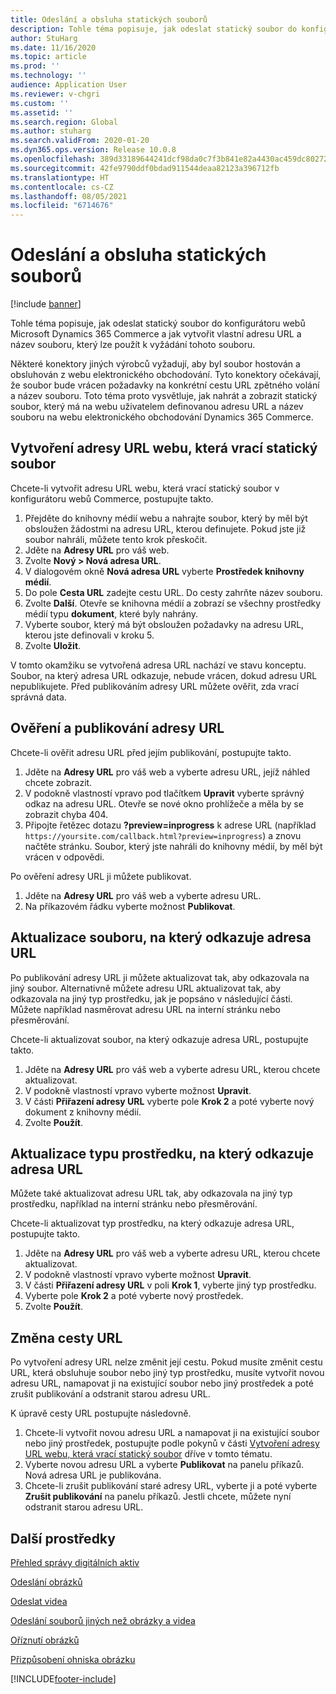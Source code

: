 ```yaml
---
title: Odeslání a obsluha statických souborů
description: Tohle téma popisuje, jak odeslat statický soubor do konfigurátoru webů Microsoft Dynamics 365 Commerce a jak vytvořit vlastní adresu URL a název souboru, který lze použít k vyžádání tohoto souboru.
author: StuHarg
ms.date: 11/16/2020
ms.topic: article
ms.prod: ''
ms.technology: ''
audience: Application User
ms.reviewer: v-chgri
ms.custom: ''
ms.assetid: ''
ms.search.region: Global
ms.author: stuharg
ms.search.validFrom: 2020-01-20
ms.dyn365.ops.version: Release 10.0.8
ms.openlocfilehash: 389d33189644241dcf98da0c7f3b841e82a4430ac459dc8027284cecc299b4b1
ms.sourcegitcommit: 42fe9790ddf0bdad911544deaa82123a396712fb
ms.translationtype: HT
ms.contentlocale: cs-CZ
ms.lasthandoff: 08/05/2021
ms.locfileid: "6714676"
---
```

# <a name="upload-and-serve-static-files"></a>Odeslání a obsluha statických souborů

[!include [banner](includes/banner.md)]

Tohle téma popisuje, jak odeslat statický soubor do konfigurátoru webů Microsoft Dynamics 365 Commerce a jak vytvořit vlastní adresu URL a název souboru, který lze použít k vyžádání tohoto souboru.

Některé konektory jiných výrobců vyžadují, aby byl soubor hostován a obsluhován z webu elektronického obchodování. Tyto konektory očekávají, že soubor bude vrácen požadavky na konkrétní cestu URL zpětného volání a název souboru. Toto téma proto vysvětluje, jak nahrát a zobrazit statický soubor, který má na webu uživatelem definovanou adresu URL a název souboru na webu elektronického obchodování Dynamics 365 Commerce.

## <a name="create-a-site-url-that-returns-a-static-file"></a>Vytvoření adresy URL webu, která vrací statický soubor

Chcete-li vytvořit adresu URL webu, která vrací statický soubor v konfigurátoru webů Commerce, postupujte takto.

1. Přejděte do knihovny médií webu a nahrajte soubor, který by měl být obsloužen žádostmi na adresu URL, kterou definujete. Pokud jste již soubor nahráli, můžete tento krok přeskočit.
1. Jděte na **Adresy URL** pro váš web.
1. Zvolte **Nový \> Nová adresa URL**.
1. V dialogovém okně **Nová adresa URL** vyberte **Prostředek knihovny médií**.
1. Do pole **Cesta URL** zadejte cestu URL. Do cesty zahrňte název souboru.
1. Zvolte **Další**. Otevře se knihovna médií a zobrazí se všechny prostředky médií typu **dokument**, které byly nahrány.
1. Vyberte soubor, který má být obsloužen požadavky na adresu URL, kterou jste definovali v kroku 5.
1. Zvolte **Uložit**.

V tomto okamžiku se vytvořená adresa URL nachází ve stavu konceptu. Soubor, na který adresa URL odkazuje, nebude vrácen, dokud adresu URL nepublikujete. Před publikováním adresy URL můžete ověřit, zda vrací správná data.

## <a name="validate-and-publish-a-url"></a>Ověření a publikování adresy URL

Chcete-li ověřit adresu URL před jejím publikování, postupujte takto.

1. Jděte na **Adresy URL** pro váš web a vyberte adresu URL, jejíž náhled chcete zobrazit.
2. V podokně vlastností vpravo pod tlačítkem **Upravit** vyberte správný odkaz na adresu URL. Otevře se nové okno prohlížeče a měla by se zobrazit chyba 404.
3. Připojte řetězec dotazu **?preview=inprogress** k adrese URL (například `https://yoursite.com/callback.html?preview=inprogress`) a znovu načtěte stránku. Soubor, který jste nahráli do knihovny médií, by měl být vrácen v odpovědi.

Po ověření adresy URL ji můžete publikovat.

1. Jděte na **Adresy URL** pro váš web a vyberte adresu URL.
2. Na příkazovém řádku vyberte možnost **Publikovat**.

## <a name="update-the-file-that-a-url-points-to"></a>Aktualizace souboru, na který odkazuje adresa URL

Po publikování adresy URL ji můžete aktualizovat tak, aby odkazovala na jiný soubor. Alternativně můžete adresu URL aktualizovat tak, aby odkazovala na jiný typ prostředku, jak je popsáno v následující části. Můžete například nasměrovat adresu URL na interní stránku nebo přesměrování.

Chcete-li aktualizovat soubor, na který odkazuje adresa URL, postupujte takto.

1. Jděte na **Adresy URL** pro váš web a vyberte adresu URL, kterou chcete aktualizovat.
1. V podokně vlastností vpravo vyberte možnost **Upravit**.
1. V části **Přiřazení adresy URL** vyberte pole **Krok 2** a poté vyberte nový dokument z knihovny médií.
1. Zvolte **Použít**.

## <a name="update-the-asset-type-that-a-url-points-to"></a>Aktualizace typu prostředku, na který odkazuje adresa URL

Můžete také aktualizovat adresu URL tak, aby odkazovala na jiný typ prostředku, například na interní stránku nebo přesměrování.

Chcete-li aktualizovat typ prostředku, na který odkazuje adresa URL, postupujte takto.

1. Jděte na **Adresy URL** pro váš web a vyberte adresu URL, kterou chcete aktualizovat.
1. V podokně vlastností vpravo vyberte možnost **Upravit**.
1. V části **Přiřazení adresy URL** v poli **Krok 1**, vyberte jiný typ prostředku.
1. Vyberte pole **Krok 2** a poté vyberte nový prostředek.
1. Zvolte **Použít**.

## <a name="change-the-url-path"></a>Změna cesty URL

Po vytvoření adresy URL nelze změnit její cestu. Pokud musíte změnit cestu URL, která obsluhuje soubor nebo jiný typ prostředku, musíte vytvořit novou adresu URL, namapovat ji na existující soubor nebo jiný prostředek a poté zrušit publikování a odstranit starou adresu URL.

K úpravě cesty URL postupujte následovně.

1. Chcete-li vytvořit novou adresu URL a namapovat ji na existující soubor nebo jiný prostředek, postupujte podle pokynů v části [Vytvoření adresy URL webu, která vrací statický soubor](#create-a-site-url-that-returns-a-static-file) dříve v tomto tématu.
1. Vyberte novou adresu URL a vyberte **Publikovat** na panelu příkazů. Nová adresa URL je publikována.
1. Chcete-li zrušit publikování staré adresy URL, vyberte ji a poté vyberte **Zrušit publikování** na panelu příkazů. Jestli chcete, můžete nyní odstranit starou adresu URL.

## <a name="additional-resources"></a>Další prostředky

[Přehled správy digitálních aktiv](dam-overview.md)

[Odeslání obrázků](dam-upload-images.md)

[Odeslat videa](dam-upload-video.md)

[Odeslání souborů jiných než obrázky a videa](dam-upload-files.md)

[Oříznutí obrázků](dam-crop-images.md)

[Přizpůsobení ohniska obrázku](dam-custom-focal-point.md)


[!INCLUDE[footer-include](../includes/footer-banner.md)]